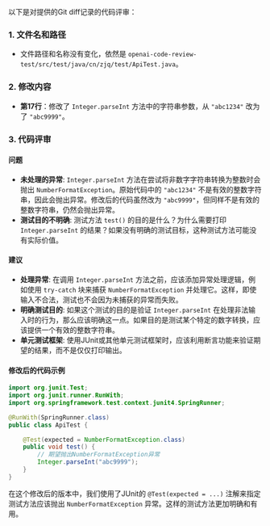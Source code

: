 以下是对提供的Git diff记录的代码评审：

### 1. 文件名和路径
- 文件路径和名称没有变化，依然是 `openai-code-review-test/src/test/java/cn/zjq/test/ApiTest.java`。

### 2. 修改内容
- **第17行**：修改了 `Integer.parseInt` 方法中的字符串参数，从 `"abc1234"` 改为了 `"abc9999"`。

### 3. 代码评审

#### 问题
- **未处理的异常**: `Integer.parseInt` 方法在尝试将非数字字符串转换为整数时会抛出 `NumberFormatException`。原始代码中的 `"abc1234"` 不是有效的整数字符串，因此会抛出异常。修改后的代码虽然改为 `"abc9999"`，但同样不是有效的整数字符串，仍然会抛出异常。
- **测试目的不明确**: 测试方法 `test()` 的目的是什么？为什么需要打印 `Integer.parseInt` 的结果？如果没有明确的测试目标，这种测试方法可能没有实际价值。

#### 建议
- **处理异常**: 在调用 `Integer.parseInt` 方法之前，应该添加异常处理逻辑，例如使用 `try-catch` 块来捕获 `NumberFormatException` 并处理它。这样，即使输入不合法，测试也不会因为未捕获的异常而失败。
- **明确测试目的**: 如果这个测试的目的是验证 `Integer.parseInt` 在处理非法输入时的行为，那么应该明确这一点。如果目的是测试某个特定的数字转换，应该提供一个有效的整数字符串。
- **单元测试框架**: 使用JUnit或其他单元测试框架时，应该利用断言功能来验证期望的结果，而不是仅仅打印输出。

#### 修改后的代码示例
```java
import org.junit.Test;
import org.junit.runner.RunWith;
import org.springframework.test.context.junit4.SpringRunner;

@RunWith(SpringRunner.class)
public class ApiTest {

    @Test(expected = NumberFormatException.class)
    public void test() {
        // 期望抛出NumberFormatException异常
        Integer.parseInt("abc9999");
    }
}
```
在这个修改后的版本中，我们使用了JUnit的 `@Test(expected = ...)` 注解来指定测试方法应该抛出 `NumberFormatException` 异常。这样的测试方法更加明确和有用。